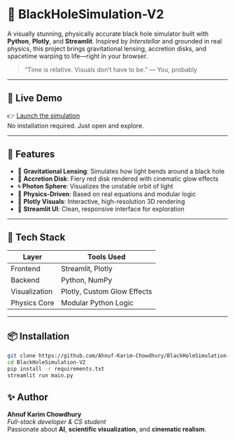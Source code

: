 # 🌌 BlackHoleSimulation-V2

A visually stunning, physically accurate black hole simulator built with **Python**, **Plotly**, and **Streamlit**. Inspired by *Interstellar* and grounded in real physics, this project brings gravitational lensing, accretion disks, and spacetime warping to life—right in your browser.

> “Time is relative. Visuals don’t have to be.” — You, probably

---

## 🚀 Live Demo

👉 [Launch the simulation](https://blackholesimulation-v2.streamlit.app/)  
No installation required. Just open and explore.

---

## 🎯 Features

- 🔭 **Gravitational Lensing**: Simulates how light bends around a black hole
- 🌋 **Accretion Disk**: Fiery red disk rendered with cinematic glow effects
- 🌀 **Photon Sphere**: Visualizes the unstable orbit of light
- 🧠 **Physics-Driven**: Based on real equations and modular logic
- 🎨 **Plotly Visuals**: Interactive, high-resolution 3D rendering
- 🧪 **Streamlit UI**: Clean, responsive interface for exploration

---

## 🧰 Tech Stack

| Layer        | Tools Used                  |
|--------------|-----------------------------|
| Frontend     | Streamlit, Plotly           |
| Backend      | Python, NumPy               |
| Visualization| Plotly, Custom Glow Effects |
| Physics Core | Modular Python Logic        |

---

## 📦 Installation

```bash
git clone https://github.com/Ahnuf-Karim-Chowdhury/BlackHoleSimulation-V2.git
cd BlackHoleSimulation-V2
pip install -r requirements.txt
streamlit run main.py
```

## ✨ Author

**Ahnuf Karim Chowdhury**  
*Full-stack developer & CS student*  
Passionate about **AI**, **scientific visualization**, and **cinematic realism**.


